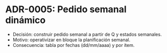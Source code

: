 # ADR-0005: Pedido semanal dinámico

- Decisión: construir pedido semanal a partir de Q y estados semanales.
- Motivo: operativizar en bloque la planificación semanal.
- Consecuencia: tabla por fechas (dd/mm/aaaa) y por ítem.
